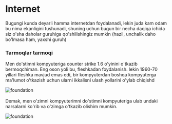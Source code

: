 # Internet
Bugungi kunda deyarli hamma internetdan foydalanadi, lekin juda kam odam bu nima ekanligini tushunadi, shuning uchun bugun bir necha daqiqa ichida siz o'sha daholar guruhiga qo'shilishingiz mumkin (hazil, unchalik daho bo'lmasa ham, yaxshi guruh)

### Tarmoqlar tarmoqi
Men do'stimni kompyuteriga counter strike 1.6 o'yinini o'tkazib bermoqchiman. Eng oson yoli bu, fleshkadan foydalanish. lekin 1960-70 yillari fleshka mavjud emas edi, bir kompyuterdan boshqa kompyuterga ma'lumot o'tkazish uchun ularni ikkalisni ulash yollarini o'ylab chiqishd

![foundation](/images/web01.webp)
\
\
Demak, men o'zimni kompyuterimni do'stimni kompyuteriga ulab undaki narsalarni ko'rib va o'zimga o'tkazib olishim mumkin.

![foundation](/images/web01.webp)

